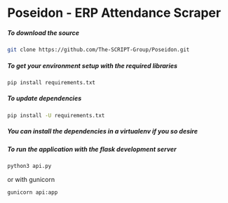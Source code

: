 # Poseidon - ERP Attendance Scraper

##### To download the source
```bash
git clone https://github.com/The-SCRIPT-Group/Poseidon.git
```

##### To get your environment setup with the required libraries

```bash
pip install requirements.txt
```

##### To update dependencies

```bash
pip install -U requirements.txt
```

##### You can install the dependencies in a virtualenv if you so desire

##### To run the application with the flask development server

```bash
python3 api.py
```

or with gunicorn

```bash
gunicorn api:app
```
